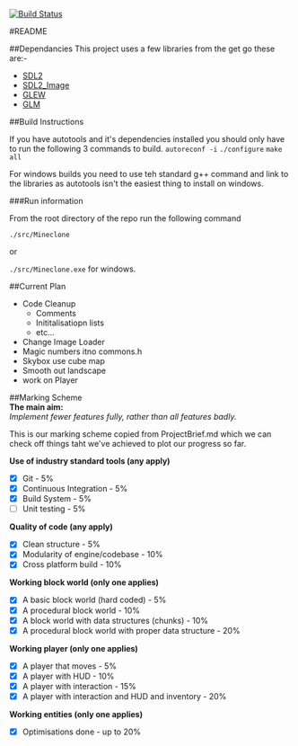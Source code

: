 [![Build Status](https://travis-ci.org/regimental12/CI224-Sem2.svg?branch=master)](https://travis-ci.org/regimental12/CI224-Sem2)

#README

##Dependancies
This project uses a few libraries from the get go these are:-
- [SDL2](https://www.libsdl.org/download-2.0.php)
- [SDL2_Image](https://www.libsdl.org/projects/SDL_image/)
- [GLEW](http://glew.sourceforge.net/)
- [GLM](http://glm.g-truc.net/0.9.6/index.html)

##Build Instructions  

If you have autotools and it's dependencies installed you should only have to run the following 3 commands to build.
`autoreconf -i`
`./configure`
`make all`

For windows builds you need to use teh standard g++ command and link to the libraries as autotools isn't the easiest thing to install on windows.

###Run information

From the root directory of the repo run the following command

`./src/Mineclone`

or 

`./src/Mineclone.exe` for windows.

##Current Plan

 - Code Cleanup
   - Comments
   - Inititalisatiopn lists
   - etc...
 - Change Image Loader
 - Magic numbers itno commons.h
 - Skybox use cube map
 - Smooth out landscape
 - work on Player

##Marking Scheme  
**The main aim:**  
*Implement fewer features fully, rather than all features badly.*  
  
This is our marking scheme copied from ProjectBrief.md which we can check off things taht we've achieved to plot our progress so far.
  
**Use of industry standard tools (any apply)**  
  - [x] Git - 5%  
  - [x] Continuous Integration - 5%  
  - [x] Build System - 5%  
  - [ ] Unit testing - 5%  
  
**Quality of code (any apply)**  
  - [x] Clean structure - 5%  
  - [x] Modularity of engine/codebase - 10%  
  - [x] Cross platform build - 10%  
  
**Working block world (only one applies)**  
  - [x] A basic block world (hard coded) - 5%  
  - [x] A procedural block world  - 10%  
  - [x] A block world with data structures (chunks) - 10%
  - [x] A procedural block world with proper data structure - 20%  
  
**Working player (only one applies)**  
  - [x] A player that moves - 5%  
  - [x] A player with HUD - 10%  
  - [x] A player with interaction - 15%  
  - [x] A player with interaction and HUD and inventory - 20%  
  
**Working entities (only one applies)**  
  - [x] Optimisations done - up to 20%
